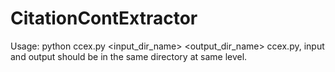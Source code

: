 # CitationContExtractor
Usage: python ccex.py <input_dir_name> <output_dir_name>
ccex.py, input and output should be in the same directory at same level.
